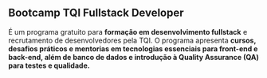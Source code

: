 ## Bootcamp TQI Fullstack Developer

É um programa gratuito para **formação em desenvolvimento fullstack** e recrutamento de desenvolvedores pela TQI. O programa apresenta **cursos, desafios práticos e mentorias em tecnologias essenciais para front-end e back-end, além de banco de dados e introdução à Quality Assurance (QA) para testes e qualidade.**
